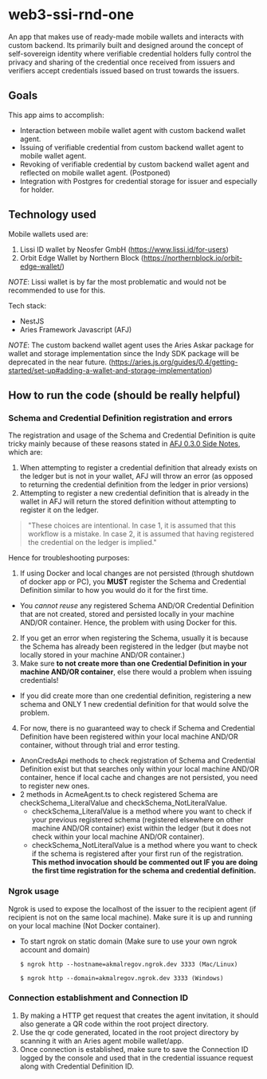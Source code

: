 # web3-ssi-rnd-one

An app that makes use of ready-made mobile wallets and interacts with custom backend.
Its primarily built and designed around the concept of self-sovereign identity where verifiable credential holders fully control the privacy and sharing of the credential once received from issuers and verifiers accept credentials issued based on trust towards the issuers.

## Goals

This app aims to accomplish:

- Interaction between mobile wallet agent with custom backend wallet agent.
- Issuing of verifiable credential from custom backend wallet agent to mobile wallet agent.
- Revoking of verifiable credential by custom backend wallet agent and reflected on mobile wallet agent. (Postponed)
- Integration with Postgres for credential storage for issuer and especially for holder.

## Technology used

Mobile wallets used are:

1. Lissi ID wallet by Neosfer GmbH (https://www.lissi.id/for-users)
2. Orbit Edge Wallet by Northern Block (https://northernblock.io/orbit-edge-wallet/)

_NOTE_: Lissi wallet is by far the most problematic and would not be recommended to use for this.

Tech stack:

- NestJS
- Aries Framework Javascript (AFJ)

_NOTE_: The custom backend wallet agent uses the Aries Askar package for wallet and storage implementation since the Indy SDK package will be deprecated in the near future. (https://aries.js.org/guides/0.4/getting-started/set-up#adding-a-wallet-and-storage-implementation)

## How to run the code (should be really helpful)

### Schema and Credential Definition registration and errors
The registration and usage of the Schema and Credential Definition is quite tricky mainly because of these reasons stated in [AFJ 0.3.0 Side Notes](https://aries.js.org/guides/0.3/tutorials/issue-a-credential#side-notes), which are:
1. When attempting to register a credential definition that already exists on the ledger but is not in your wallet, AFJ will throw an error (as opposed to returning the credential definition from the ledger in prior versions)
2. Attempting to register a new credential definition that is already in the wallet in AFJ will return the stored definition without attempting to register it on the ledger.
> "These choices are intentional. In case 1, it is assumed that this workflow is a mistake. In case 2, it is assumed that having registered the credential on the ledger is implied."

Hence for troubleshooting purposes:
1. If using Docker and local changes are not persisted (through shutdown of docker app or PC), you **MUST** register the Schema and Credential Definition similar to how you would do it for the first time.
  - You _cannot reuse_ any registered Schema AND/OR Credential Definition that are not created, stored and persisted locally in your machine AND/OR container. Hence, the problem with using Docker for this.
2. If you get an error when registering the Schema, usually it is because the Schema has already been registered in the ledger (but maybe not locally stored in your machine AND/OR container.)
3. Make sure **to not create more than one Credential Definition in your machine AND/OR container**, else there would a problem when issuing credentials!
  - If you did create more than one credential definition, registering a new schema and ONLY 1 new credential definition for that would solve the problem.
4. For now, there is no guaranteed way to check if Schema and Credential Definition have been registered within your local machine AND/OR container, without through trial and error testing.
  - AnonCredsApi methods to check registration of Schema and Credential Definition exist but that searches only within your local machine AND/OR container, hence if local cache and changes are not persisted, you need to register new ones.
  - 2 methods in AcmeAgent.ts to check registered Schema are checkSchema_LiteralValue and checkSchema_NotLiteralValue.
    - checkSchema_LiteralValue is a method where you want to check if your previous registered schema (registered elsewhere on other machine AND/OR container) exist within the ledger (but it does not check within your local machine AND/OR container).
    - checkSchema_NotLiteralValue is a method where you want to check if the schema is registered after your first run of the registration. **This method invocation should be commented out IF you are doing the first time registration for the schema and credential definition.**

### Ngrok usage
Ngrok is used to expose the localhost of the issuer to the recipient agent (if recipient is not on the same local machine). Make sure it is up and running on your local machine (Not Docker container).
- To start ngrok on static domain (Make sure to use your own ngrok account and domain)
  ``` shell 
  $ ngrok http --hostname=akmalregov.ngrok.dev 3333 (Mac/Linux) 
  ```
  ```shell 
  $ ngrok http --domain=akmalregov.ngrok.dev 3333 (Windows) 
  ```

### Connection establishment and Connection ID
1. By making a HTTP get request that creates the agent invitation, it should also generate a QR code within the root project directory.
2. Use the qr code generated, located in the root project directory by scanning it with an Aries agent mobile wallet/app.
3. Once connection is established, make sure to save the Connection ID logged by the console and used that in the credential issuance request
along with Credential Definition ID.
